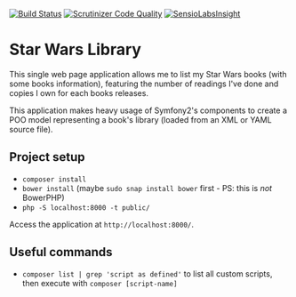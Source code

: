 [![Build Status](https://travis-ci.org/gnutix/swbooks.png?branch=master)](https://travis-ci.org/gnutix/swbooks)
[![Scrutinizer Code Quality](https://scrutinizer-ci.com/g/gnutix/swbooks/badges/quality-score.png?b=master)](https://scrutinizer-ci.com/g/gnutix/swbooks/?branch=master)
[![SensioLabsInsight](https://insight.sensiolabs.com/projects/e275cb12-5729-4490-baad-a3898fd71ff9/mini.png)](https://insight.sensiolabs.com/projects/e275cb12-5729-4490-baad-a3898fd71ff9)

Star Wars Library
=================

This single web page application allows me to list my Star Wars books (with some books information), featuring the
number of readings I've done and copies I own for each books releases.

This application makes heavy usage of Symfony2's components to create a POO model representing a book's library (loaded
from an XML or YAML source file).

Project setup
-------------

* `composer install`
* `bower install` (maybe `sudo snap install bower` first - PS: this is *not* BowerPHP)
* `php -S localhost:8000 -t public/`

Access the application at `http://localhost:8000/`.

Useful commands
---------------

* `composer list | grep 'script as defined'` to list all custom scripts, then execute with `composer [script-name]`
